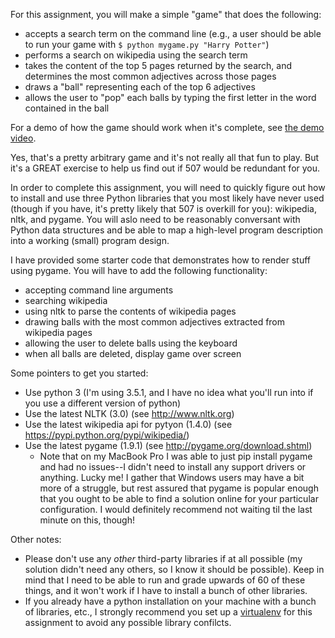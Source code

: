 

For this assignment, you will make a simple "game" that does the following:
* accepts a search term on the command line (e.g., a user should be able to run your game with `$ python mygame.py "Harry Potter"`)
* performs a search on wikipedia using the search term
* takes the content of the top 5 pages returned by the search, and determines the most common adjectives across those pages
* draws a "ball" representing each of the top 6 adjectives
* allows the user to "pop" each balls by typing the first letter in the word contained in the ball

For a demo of how the game should work when it's complete, see [the demo video](https://www.youtube.com/watch?v=o7XdEKSpxEM).

Yes, that's a pretty arbitrary game and it's not really all that fun to play. But it's a GREAT exercise to help us find out if 507 would be redundant for you. 

In order to complete this assignment, you will need to quickly figure out how to install and use three Python libraries that you most likely have never used (though if you have, it's pretty likely that 507 is overkill for you): wikipedia, nltk, and pygame. You will aslo need to be reasonably conversant with Python data structures and be able to map a high-level program description into a working (small) program design.

I have provided some starter code that demonstrates how to render stuff using pygame. You will have to add the following functionality:

* accepting command line arguments
* searching wikipedia
* using nltk to parse the contents of wikipedia pages
* drawing balls with the most common adjectives extracted from wikipedia pages
* allowing the user to delete balls using the keyboard
* when all balls are deleted, display game over screen

Some pointers to get you started:
* Use python 3 (I'm using 3.5.1, and I have no idea what you'll run into if you use a different version of python)
* Use the latest NLTK (3.0) (see <http://www.nltk.org>)
* Use the latest wikipedia api for pytyon (1.4.0) (see <https://pypi.python.org/pypi/wikipedia/>)
* Use the latest pygame (1.9.1) (see <http://pygame.org/download.shtml>)
	* Note that on my MacBook Pro I was able to just pip install pygame and had no issues--I didn't need to install any support drivers or anything. Lucky me! I gather that Windows users may have a bit more of a struggle, but rest assured that pygame is popular enough that you ought to be able to find a solution online for your particular configuration. I would definitely recommend not waiting til the last minute on this, though!

Other notes:
* Please don't use any *other* third-party libraries if at all possible (my solution didn't need any others, so I know it should be possible). Keep in mind that I need to be able to run and grade upwards of 60 of these things, and it won't work if I have to install a bunch of other libraries.
* If you already have a python installation on your machine with a bunch of libraries, etc., I strongly recommend you set up a [virtualenv](https://virtualenv.pypa.io/en/stable/) for this assignment to avoid any possible library confilcts. 

